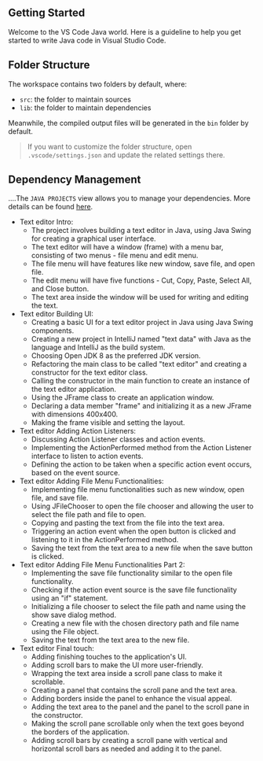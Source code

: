 ## Getting Started

Welcome to the VS Code Java world. Here is a guideline to help you get started to write Java code in Visual Studio Code.

## Folder Structure

The workspace contains two folders by default, where:

- `src`: the folder to maintain sources
- `lib`: the folder to maintain dependencies

Meanwhile, the compiled output files will be generated in the `bin` folder by default.

> If you want to customize the folder structure, open `.vscode/settings.json` and update the related settings there.

## Dependency Management

....The `JAVA PROJECTS` view allows you to manage your dependencies. More details can be found [here](https://github.com/microsoft/vscode-java-dependency#manage-dependencies).

- Text editor Intro:
  - The project involves building a text editor in Java, using Java Swing for creating a graphical user interface.
  - The text editor will have a window (frame) with a menu bar, consisting of two menus - file menu and edit menu.
  - The file menu will have features like new window, save file, and open file.
  - The edit menu will have five functions - Cut, Copy, Paste, Select All, and Close button.
  - The text area inside the window will be used for writing and editing the text.
- Text editor Building UI:
  - Creating a basic UI for a text editor project in Java using Java Swing components.
  - Creating a new project in IntelliJ named "text data" with Java as the language and IntelliJ as the build system.
  - Choosing Open JDK 8 as the preferred JDK version.
  - Refactoring the main class to be called "text editor" and creating a constructor for the text editor class.
  - Calling the constructor in the main function to create an instance of the text editor application.
  - Using the JFrame class to create an application window.
  - Declaring a data member "frame" and initializing it as a new JFrame with dimensions 400x400.
  - Making the frame visible and setting the layout.
- Text editor Adding Action Listeners:
  - Discussing Action Listener classes and action events.
  - Implementing the ActionPerformed method from the Action Listener interface to listen to action events.
  - Defining the action to be taken when a specific action event occurs, based on the event source.
- Text editor Adding File Menu Functionalities:
  - Implementing file menu functionalities such as new window, open file, and save file.
  - Using JFileChooser to open the file chooser and allowing the user to select the file path and file to open.
  - Copying and pasting the text from the file into the text area.
  - Triggering an action event when the open button is clicked and listening to it in the ActionPerformed method.
  - Saving the text from the text area to a new file when the save button is clicked.
- Text editor Adding File Menu Functionalities Part 2:
  - Implementing the save file functionality similar to the open file functionality.
  - Checking if the action event source is the save file functionality using an "if" statement.
  - Initializing a file chooser to select the file path and name using the show save dialog method.
  - Creating a new file with the chosen directory path and file name using the File object.
  - Saving the text from the text area to the new file.
- Text editor Final touch:
  - Adding finishing touches to the application's UI.
  - Adding scroll bars to make the UI more user-friendly.
  - Wrapping the text area inside a scroll pane class to make it scrollable.
  - Creating a panel that contains the scroll pane and the text area.
  - Adding borders inside the panel to enhance the visual appeal.
  - Adding the text area to the panel and the panel to the scroll pane in the constructor.
  - Making the scroll pane scrollable only when the text goes beyond the borders of the application.
  - Adding scroll bars by creating a scroll pane with vertical and horizontal scroll bars as needed and adding it to the panel.
